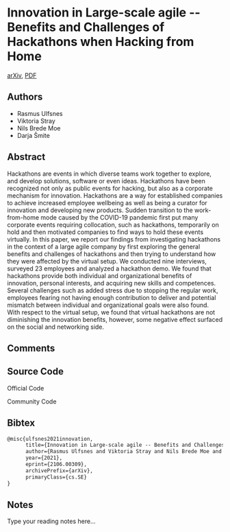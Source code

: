 
# Innovation in Large-scale agile -- Benefits and Challenges of Hackathons when Hacking from Home

[arXiv](https://arxiv.org/abs/2106.0309), [PDF](https://arxiv.org/pdf/2106.0309.pdf)

## Authors

- Rasmus Ulfsnes
- Viktoria Stray
- Nils Brede Moe
- Darja Šmite

## Abstract

Hackathons are events in which diverse teams work together to explore, and develop solutions, software or even ideas. Hackathons have been recognized not only as public events for hacking, but also as a corporate mechanism for innovation. Hackathons are a way for established companies to achieve increased employee wellbeing as well as being a curator for innovation and developing new products. Sudden transition to the work-from-home mode caused by the COVID-19 pandemic first put many corporate events requiring collocation, such as hackathons, temporarily on hold and then motivated companies to find ways to hold these events virtually. In this paper, we report our findings from investigating hackathons in the context of a large agile company by first exploring the general benefits and challenges of hackathons and then trying to understand how they were affected by the virtual setup. We conducted nine interviews, surveyed 23 employees and analyzed a hackathon demo. We found that hackathons provide both individual and organizational benefits of innovation, personal interests, and acquiring new skills and competences. Several challenges such as added stress due to stopping the regular work, employees fearing not having enough contribution to deliver and potential mismatch between individual and organizational goals were also found. With respect to the virtual setup, we found that virtual hackathons are not diminishing the innovation benefits, however, some negative effect surfaced on the social and networking side.

## Comments



## Source Code

Official Code



Community Code



## Bibtex

```tex
@misc{ulfsnes2021innovation,
      title={Innovation in Large-scale agile -- Benefits and Challenges of Hackathons when Hacking from Home}, 
      author={Rasmus Ulfsnes and Viktoria Stray and Nils Brede Moe and Darja Šmite},
      year={2021},
      eprint={2106.00309},
      archivePrefix={arXiv},
      primaryClass={cs.SE}
}
```

## Notes

Type your reading notes here...


